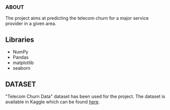 ### ABOUT
The project aims at predicting the telecom churn for a major service provider in a given area.

## Libraries
* NumPy
* Pandas
* matplotlib
* seaborn

## DATASET
"Telecom Churn Data" dataset has been used for the project. The dataset is available in Kaggle which can be found [here](https://www.kaggle.com/datasets/hritikesinghrawat/telecom-churn-data?select=telecom_churn_data.csv).
